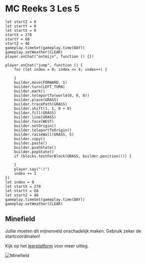 # MC Reeks 3 Les 5

```template
let startZ = 0
let startY = 0
let startX = 0
startX = 270
startY = 68
startZ = 46
gameplay.timeSet(gameplay.time(DAY))
gameplay.setWeather(CLEAR)
player.onChat("ontmijn", function () {})
```

```block
player.onChat("jump", function () {
    for (let index = 0; index <= 4; index++) {

    }
    builder.move(FORWARD, 1)
    builder.turn(LEFT_TURN)
    builder.mark()
    builder.teleportTo(world(0, 0, 0))
    builder.place(GRASS)
    builder.tracePath(GRASS)
    builder.shift(1, 1, 0 + 0)
    builder.fill(GRASS)
    builder.line(GRASS)
    builder.face(WEST)
    builder.setOrigin()
    builder.teleportToOrigin()
    builder.raiseWall(GRASS, 5)
    builder.copy()
    builder.paste()
    builder.pushState()
    builder.popState()
    if (blocks.testForBlock(GRASS, builder.position())) {

    }
    player.say(":)")
    index += 1
})
let index = 0
let startX = 270
let startY = 68
let startZ = 46
gameplay.timeSet(gameplay.time(DAY))
gameplay.setWeather(CLEAR)
```

## Minefield

Jullie moeten dit mijnenveld onschadelijk maken. Gebruik zeker de startcoördinaten!

Kijk op het [leerplatform](https://leerplatform.codefever.be/) voor meer uitleg.

![Minefield](https://codefeverpublic.blob.core.windows.net/public-content/images/81134b44bf2caadde997349b385042eb191521019688b95423b94d9229ec211d.png)
